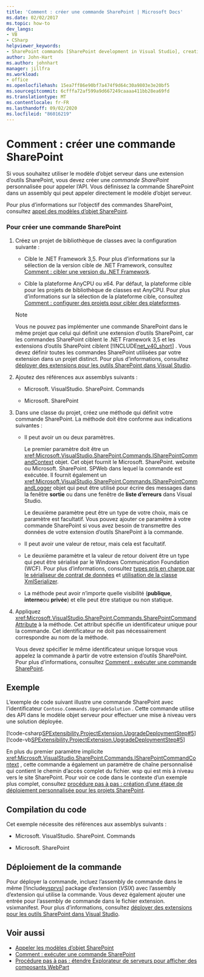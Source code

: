 ```yaml
---
title: 'Comment : créer une commande SharePoint | Microsoft Docs'
ms.date: 02/02/2017
ms.topic: how-to
dev_langs:
- VB
- CSharp
helpviewer_keywords:
- SharePoint commands [SharePoint development in Visual Studio], creating
author: John-Hart
ms.author: johnhart
manager: jillfra
ms.workload:
- office
ms.openlocfilehash: 15ea7ff86e90bf7a474f9d64c30a9803e3e20bf5
ms.sourcegitcommit: 6cfffa72af599a9d667249caaaa411bb28ea69fd
ms.translationtype: MT
ms.contentlocale: fr-FR
ms.lasthandoff: 09/02/2020
ms.locfileid: "86016219"
---
```

# <a name="how-to-create-a-sharepoint-command"></a>Comment : créer une commande SharePoint
  Si vous souhaitez utiliser le modèle d’objet serveur dans une extension d’outils SharePoint, vous devez créer une *commande SharePoint* personnalisée pour appeler l’API. Vous définissez la commande SharePoint dans un assembly qui peut appeler directement le modèle d’objet serveur.

 Pour plus d’informations sur l’objectif des commandes SharePoint, consultez [appel des modèles d’objet SharePoint](../sharepoint/calling-into-the-sharepoint-object-models.md).

### <a name="to-create-a-sharepoint-command"></a>Pour créer une commande SharePoint

1. Créez un projet de bibliothèque de classes avec la configuration suivante :

    - Cible le .NET Framework 3,5. Pour plus d’informations sur la sélection de la version cible de .NET Framework, consultez [Comment : cibler une version du .NET Framework](../ide/visual-studio-multi-targeting-overview.md).

    - Cible la plateforme AnyCPU ou x64. Par défaut, la plateforme cible pour les projets de bibliothèque de classes est AnyCPU. Pour plus d’informations sur la sélection de la plateforme cible, consultez [Comment : configurer des projets pour cibler des plateformes](../ide/how-to-configure-projects-to-target-platforms.md).

    > [!NOTE]
    > Vous ne pouvez pas implémenter une commande SharePoint dans le même projet que celui qui définit une extension d’outils SharePoint, car les commandes SharePoint ciblent le .NET Framework 3,5 et les extensions d’outils SharePoint ciblent [!INCLUDE[net_v40_short](../sharepoint/includes/net-v40-short-md.md)] . Vous devez définir toutes les commandes SharePoint utilisées par votre extension dans un projet distinct. Pour plus d’informations, consultez [déployer des extensions pour les outils SharePoint dans Visual Studio](../sharepoint/deploying-extensions-for-the-sharepoint-tools-in-visual-studio.md).

2. Ajoutez des références aux assemblys suivants :

    - Microsoft. VisualStudio. SharePoint. Commands

    - Microsoft. SharePoint

3. Dans une classe du projet, créez une méthode qui définit votre commande SharePoint. La méthode doit être conforme aux indications suivantes :

    - Il peut avoir un ou deux paramètres.

         Le premier paramètre doit être un <xref:Microsoft.VisualStudio.SharePoint.Commands.ISharePointCommandContext> objet. Cet objet fournit le Microsoft. SharePoint. website ou Microsoft. SharePoint. SPWeb dans lequel la commande est exécutée. Il fournit également un <xref:Microsoft.VisualStudio.SharePoint.Commands.ISharePointCommandLogger> objet qui peut être utilisé pour écrire des messages dans la fenêtre **sortie** ou dans une fenêtre de **liste d’erreurs** dans Visual Studio.

         Le deuxième paramètre peut être un type de votre choix, mais ce paramètre est facultatif. Vous pouvez ajouter ce paramètre à votre commande SharePoint si vous avez besoin de transmettre des données de votre extension d’outils SharePoint à la commande.

    - Il peut avoir une valeur de retour, mais cela est facultatif.

    - Le deuxième paramètre et la valeur de retour doivent être un type qui peut être sérialisé par le Windows Communication Foundation (WCF). Pour plus d’informations, consultez [types pris en charge par le sérialiseur de contrat de données](/dotnet/framework/wcf/feature-details/types-supported-by-the-data-contract-serializer) et [utilisation de la classe XmlSerializer](/dotnet/framework/wcf/feature-details/using-the-xmlserializer-class).

    - La méthode peut avoir n’importe quelle visibilité (**publique**, **interne**ou **privée**) et elle peut être statique ou non statique.

4. Appliquez <xref:Microsoft.VisualStudio.SharePoint.Commands.SharePointCommandAttribute> à la méthode. Cet attribut spécifie un identificateur unique pour la commande. Cet identificateur ne doit pas nécessairement correspondre au nom de la méthode.

     Vous devez spécifier le même identificateur unique lorsque vous appelez la commande à partir de votre extension d’outils SharePoint. Pour plus d’informations, consultez [Comment : exécuter une commande SharePoint](../sharepoint/how-to-execute-a-sharepoint-command.md).

## <a name="example"></a>Exemple
 L’exemple de code suivant illustre une commande SharePoint avec l’identificateur `Contoso.Commands.UpgradeSolution` . Cette commande utilise des API dans le modèle objet serveur pour effectuer une mise à niveau vers une solution déployée.

 [!code-csharp[SPExtensibility.ProjectExtension.UpgradeDeploymentStep#5](../sharepoint/codesnippet/CSharp/UpgradeDeploymentStep/SharePointCommands/Commands.cs#5)]
 [!code-vb[SPExtensibility.ProjectExtension.UpgradeDeploymentStep#5](../sharepoint/codesnippet/VisualBasic/upgradedeploymentstep/sharepointcommands/commands.vb#5)]

 En plus du premier paramètre implicite <xref:Microsoft.VisualStudio.SharePoint.Commands.ISharePointCommandContext> , cette commande a également un paramètre de chaîne personnalisé qui contient le chemin d’accès complet du fichier. wsp qui est mis à niveau vers le site SharePoint. Pour voir ce code dans le contexte d’un exemple plus complet, consultez [procédure pas à pas : création d’une étape de déploiement personnalisée pour les projets SharePoint](../sharepoint/walkthrough-creating-a-custom-deployment-step-for-sharepoint-projects.md).

## <a name="compiling-the-code"></a>Compilation du code
 Cet exemple nécessite des références aux assemblys suivants :

- Microsoft. VisualStudio. SharePoint. Commands

- Microsoft. SharePoint

## <a name="deploying-the-command"></a>Déploiement de la commande
 Pour déployer la commande, incluez l’assembly de commande dans le même [!include[vsprvs](../sharepoint/includes/vsprvs-md.md)] package d’extension (*VSIX*) avec l’assembly d’extension qui utilise la commande. Vous devez également ajouter une entrée pour l’assembly de commande dans le fichier extension. vsixmanifest. Pour plus d’informations, consultez [déployer des extensions pour les outils SharePoint dans Visual Studio](../sharepoint/deploying-extensions-for-the-sharepoint-tools-in-visual-studio.md).

## <a name="see-also"></a>Voir aussi
- [Appeler les modèles d’objet SharePoint](../sharepoint/calling-into-the-sharepoint-object-models.md)
- [Comment : exécuter une commande SharePoint](../sharepoint/how-to-execute-a-sharepoint-command.md)
- [Procédure pas à pas : étendre Explorateur de serveurs pour afficher des composants WebPart](../sharepoint/walkthrough-extending-server-explorer-to-display-web-parts.md)

